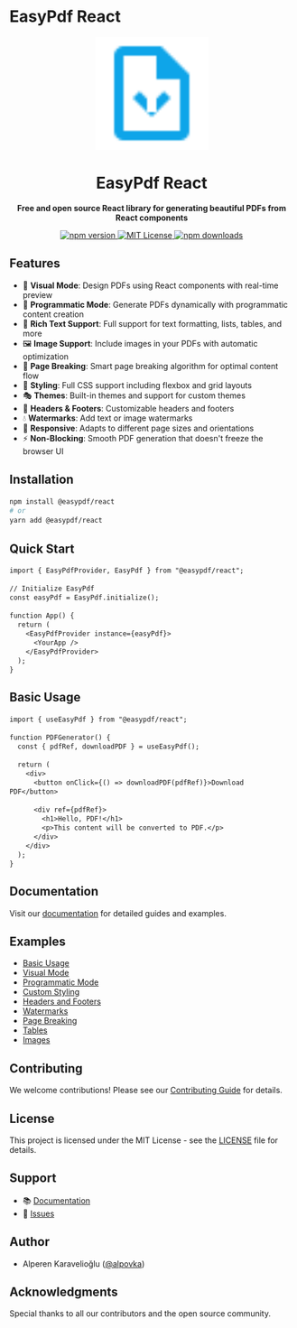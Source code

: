# EasyPdf React

<div align="center">
  <img src="logo.svg" alt="EasyPdf Logo" width="200" />
  <h1>EasyPdf React</h1>
  <p><strong>Free and open source React library for generating beautiful PDFs from React components</strong></p>
</div>

<div align="center">
  <a href="https://www.npmjs.com/package/@easypdf/react">
    <img src="https://img.shields.io/npm/v/@easypdf/react.svg" alt="npm version" />
  </a>
  <a href="https://github.com/alpovka/easypdf/blob/main/LICENSE">
    <img src="https://img.shields.io/badge/license-MIT-blue.svg" alt="MIT License" />
  </a>
  <a href="https://www.npmjs.com/package/@easypdf/react">
    <img src="https://img.shields.io/npm/dm/@easypdf/react.svg" alt="npm downloads" />
  </a>
</div>

## Features

- 🎨 **Visual Mode**: Design PDFs using React components with real-time preview
- 🚀 **Programmatic Mode**: Generate PDFs dynamically with programmatic content creation
- 📝 **Rich Text Support**: Full support for text formatting, lists, tables, and more
- 🖼️ **Image Support**: Include images in your PDFs with automatic optimization
- 🎯 **Page Breaking**: Smart page breaking algorithm for optimal content flow
- 💅 **Styling**: Full CSS support including flexbox and grid layouts
- 🎭 **Themes**: Built-in themes and support for custom themes
- 📏 **Headers & Footers**: Customizable headers and footers
- 💧 **Watermarks**: Add text or image watermarks
- 📱 **Responsive**: Adapts to different page sizes and orientations
- ⚡️ **Non-Blocking**: Smooth PDF generation that doesn't freeze the browser UI

## Installation

```bash
npm install @easypdf/react
# or
yarn add @easypdf/react
```

## Quick Start

```tsx
import { EasyPdfProvider, EasyPdf } from "@easypdf/react";

// Initialize EasyPdf
const easyPdf = EasyPdf.initialize();

function App() {
  return (
    <EasyPdfProvider instance={easyPdf}>
      <YourApp />
    </EasyPdfProvider>
  );
}
```

## Basic Usage

```tsx
import { useEasyPdf } from "@easypdf/react";

function PDFGenerator() {
  const { pdfRef, downloadPDF } = useEasyPdf();

  return (
    <div>
      <button onClick={() => downloadPDF(pdfRef)}>Download PDF</button>

      <div ref={pdfRef}>
        <h1>Hello, PDF!</h1>
        <p>This content will be converted to PDF.</p>
      </div>
    </div>
  );
}
```

## Documentation

Visit our [documentation](https://easypdf.vercel.app/docs) for detailed guides and examples.

## Examples

- [Basic Usage](https://easypdf.vercel.app/docs/examples/basic-usage)
- [Visual Mode](https://easypdf.vercel.app/docs/examples/visual-mode)
- [Programmatic Mode](https://easypdf.vercel.app/docs/examples/programmatic-mode)
- [Custom Styling](https://easypdf.vercel.app/docs/examples/styling)
- [Headers and Footers](https://easypdf.vercel.app/docs/examples/headers-footers)
- [Watermarks](https://easypdf.vercel.app/docs/examples/watermarks)
- [Page Breaking](https://easypdf.vercel.app/docs/examples/page-breaking)
- [Tables](https://easypdf.vercel.app/docs/examples/tables)
- [Images](https://easypdf.vercel.app/docs/examples/images)

## Contributing

We welcome contributions! Please see our [Contributing Guide](CONTRIBUTING.md) for details.

## License

This project is licensed under the MIT License - see the [LICENSE](LICENSE) file for details.

## Support

- 📚 [Documentation](https://easypdf.vercel.app/docs)
- 🐛 [Issues](https://github.com/alpovka/easypdf/issues)

## Author

- Alperen Karavelioğlu ([@alpovka](https://github.com/alpovka))

## Acknowledgments

Special thanks to all our contributors and the open source community.
